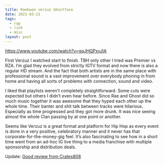 ```yaml
---
title: Raekwon verzuz Ghostface
date: 2021-03-21
tags:
  - rap
  - link
  - misc
layout: post
---
```


https://www.youtube.com/watch?v=gqJHQPxvJIA

First Verzuz I watched start to finish. TBH only other I tried was Premier vs RZA. I’m glad they evolved from strictly IGTV format and now there is also a regular HD stream. And the fact that both artists are in the same place with professional sound is a vast improvement over everybody phoning in from home and having all sorts of problems with connection, sound and video.

I liked that playlists weren’t completely straightforward. Some cuts were expected but others I didn’t even hear before. Since Rae and Ghost did so much music together it was awesome that they hyped each other up the whole time. Their banter and shit talk between tracks were hilarious. Especially as time progressed and they got more drunk. It was nice seeing almost the whole Clan passing by at one point or another.

Seems like Verzuz is a great format and platform for Hip Hop as every event is done in a very positive, celebratory manner and it never has that corporate-for-the-money-gig feel. It’s also fascinating to see how in a short time went from an ad-hoc IG live thing to a media franchise with multiple sponsorship and distribution deals.

Update: [Good review from Crates808](https://youtu.be/GeVCYqNaed0)
